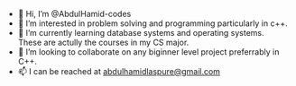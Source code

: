 - 👋 Hi, I’m @AbdulHamid-codes
- 👀 I’m interested in problem solving and programming particularly in c++. 
- 🌱 I’m currently learning database systems and operating systems. These are actully the courses in my CS major. 
- 💞️ I’m looking to collaborate on any biginner level project preferrably in C++.
- 📫 I can be reached at abdulhamidlaspure@gmail.com

<!---
AbdulHamid-codes/AbdulHamid-codes is a ✨ special ✨ repository because its `README.md` (this file) appears on your GitHub profile.
You can click the Preview link to take a look at your changes.
--->
